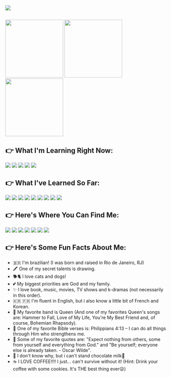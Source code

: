 <div>
  <img width="full-width" src="https://cdn.discordapp.com/attachments/989712725330522112/1178869205085470780/Design_sem_nome-removebg-preview.png?ex=6577b680&is=65654180&hm=3abaec94aa3171b86bfd2956696a4425e4fe812af9c25985c387cd3bcaa5c7c7&"/> 
</div>

##

<div style=display: flex>
  <img height="180em" src="https://github-readme-stats.vercel.app/api?username=Isabelle-Moura&show_icons=false&bg_color=000000&text_color=7ed957&title_color=38b6ff"/>  
  <img height="180em" src="https://github-readme-stats.vercel.app/api/top-langs/?username=Isabelle-Moura&bg_color=000000&text_color=7ed957&title_color=38b6ff"/>  
  <img height="180em" src="https://cdn.discordapp.com/attachments/982051013454360579/1170851361697562786/tenor.gif?ex=655a8b4d&is=6548164d&hm=4c90b3ad6c98915d70575e2717e1fe6aef704e740162a05cc0d70bf4a4ed8bd5&"/>  
</div>

## **👉 What I'm Learning Right Now:**
<div>
  <img src="https://img.shields.io/badge/Node.js-43853D?style=for-the-badge&logo=node.js&logoColor=white"/>
  <img src="https://img.shields.io/badge/Python-376d9c?style=for-the-badge&logo=python&logoColor=white"/>
  <img src="https://img.shields.io/badge/MongoDB-00593f?style=for-the-badge&logo=mongodb&logoColor=white"/>
  <img src="https://img.shields.io/badge/Sass-CC6699?style=for-the-badge&logo=sass&logoColor=white"/>
  <img src="https://img.shields.io/badge/Express.js-000000?style=for-the-badge"/>
</div>

## **👉 What I've Learned So Far:**
<div>
    <img src="https://img.shields.io/badge/HTML5-E34F26?style=for-the-badge&logo=html5&logoColor=white"/> 
    <img src="https://img.shields.io/badge/CSS3-1572B6?style=for-the-badge&logo=css3&logoColor=white"/> 
    <img src="https://img.shields.io/badge/JavaScript-F7DF1E?style=for-the-badge&logo=javascript&logoColor=black"/> 
    <img src="https://img.shields.io/badge/React-20232A?style=for-the-badge&logo=react&logoColor=61DAFB"/> 
    <img src="https://img.shields.io/badge/styled--components-DB7093?style=for-the-badge&logo=styled-components&logoColor=white"/>
    <img src="https://img.shields.io/badge/React_Router-CA4245?style=for-the-badge&logo=react-router&logoColor=white"/>
    <img src="https://img.shields.io/badge/TypeScript-007ACC?style=for-the-badge&logo=typescript&logoColor=white"/> 
    <img src="https://img.shields.io/badge/C-00599C?style=for-the-badge&logo=c&logoColor=white"/>
    <img src="https://img.shields.io/badge/Markdown-000000?style=for-the-badge&logo=markdown&logoColor=white"/>
</div>

## **👉 Here's Where You Can Find Me:**

<div>
  <a href="mailto:mourabisabelle@gmail.com" target="_blank"><img src="https://img.shields.io/badge/Gmail-D14836?style=for-the-badge&logo=gmail&logoColor=white"/></a> 
  <a href="https://github.com/Isabelle-Moura?tab=repositories" target="_blank"><img src="https://img.shields.io/badge/GitHub-100000?style=for-the-badge&logo=github&logoColor=white"/></a> 
  <a href="" target="_blank"><img src="https://img.shields.io/badge/GitLab-330F63?style=for-the-badge&logo=gitlab&logoColor=white"/></a> 
  <a href="https://www.linkedin.com/in/isa-moura-4a7432243/" target="_blank"><img src="https://img.shields.io/badge/LinkedIn-0077B5?style=for-the-badge&logo=linkedin&logoColor=white"/></a> 
  <a href="https://medium.com/@mourabisabelle" target="_blank"><img src="https://img.shields.io/badge/Medium-12100E?style=for-the-badge&logo=medium&logoColor=white"/></a> 
  <a href="" target="_blank"><img src="https://img.shields.io/badge/Facebook-1877F2?style=for-the-badge&logo=facebook&logoColor=white"/></a> 
  <a href="" target="_blank"><img src="https://img.shields.io/badge/Instagram-E4405F?style=for-the-badge&logo=instagram&logoColor=white"/></a>
</div>

## **👉 Here's Some Fun Facts About Me:**
- 🇧🇷 I'm brazilian! (I was born and raised in Rio de Janeiro, RJ)
- 🖍 One of my secret talents is drawing. 
- 🐕🐈 I love cats and dogs!
- 💕 My biggest priorities are God and my family.
- ✨ I love book, music, movies, TV shows and k-dramas (not necessarily in this order).
- 🇰🇷 🇫🇷 I'm fluent in English, but i also know a little bit of French and Korean.
- 🥁 My favorite band is Queen (And one of my favorites Queen's songs are: Hammer to Fall, Love of My Life, You're My Best Friend and, of course, Bohemian Rhapsody).
- 🛐 One of my favorite Bible verses is: Philippians 4:13 – I can do all things through Him who strengthens me.
- 💬 Some of my favorite quotes are: "Expect nothing from others, some from yourself and everything from God." and "Be yourself; everyone else is already taken. - Oscar Wilde".
- 🤢 I don't know why, but i can't stand chocolate milk🤮
- ☕ I LOVE COFFEE!!!! I just... can't survive without it! (Hint: Drink your coffee with some cookies. It's THE best thing ever😜)

##
